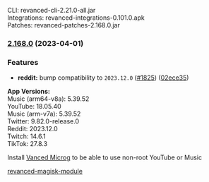CLI: revanced-cli-2.21.0-all.jar  
Integrations: revanced-integrations-0.101.0.apk  
Patches: revanced-patches-2.168.0.jar  

### [2.168.0](https://github.com/revanced/revanced-patches/compare/v2.167.0...v2.168.0) (2023-04-01)
### Features
* **reddit:** bump compatibility to `2023.12.0` ([#1825](https://github.com/revanced/revanced-patches/issues/1825)) ([02ece35](https://github.com/revanced/revanced-patches/commit/02ece35fadd1288c36adea502363a7284552e6f6))

  
**App Versions:**  
Music (arm64-v8a): 5.39.52  
YouTube: 18.05.40  
Music (arm-v7a): 5.39.52  
Twitter: 9.82.0-release.0  
Reddit: 2023.12.0  
Twitch: 14.6.1  
TikTok: 27.8.3  

Install [Vanced Microg](https://github.com/TeamVanced/VancedMicroG/releases) to be able to use non-root YouTube or Music  

[revanced-magisk-module](https://github.com/j-hc/revanced-magisk-module)  
